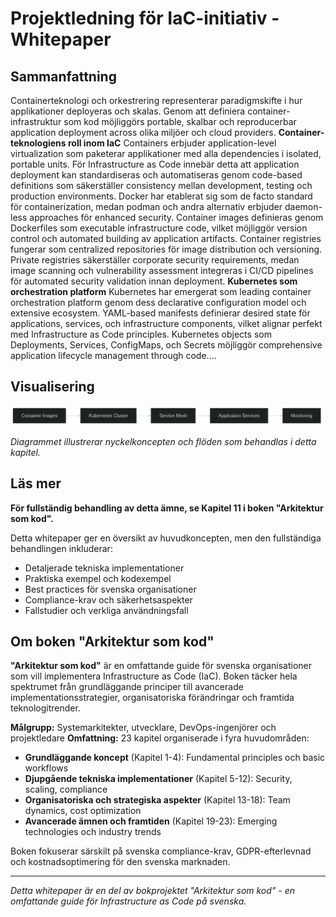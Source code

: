 # Projektledning för IaC-initiativ - Whitepaper

## Sammanfattning

Containerteknologi och orkestrering representerar paradigmskifte i hur applikationer deployeras och skalas. Genom att definiera container-infrastruktur som kod möjliggörs portable, skalbar och reproducerbar application deployment across olika miljöer och cloud providers. **Container-teknologiens roll inom IaC** Containers erbjuder application-level virtualization som paketerar applikationer med alla dependencies i isolated, portable units. För Infrastructure as Code innebär detta att application deployment kan standardiseras och automatiseras genom code-based definitions som säkerställer consistency mellan development, testing och production environments. Docker har etablerat sig som de facto standard för containerization, medan podman och andra alternativ erbjuder daemon-less approaches för enhanced security. Container images definieras genom Dockerfiles som executable infrastructure code, vilket möjliggör version control och automated building av application artifacts. Container registries fungerar som centralized repositories för image distribution och versioning. Private registries säkerställer corporate security requirements, medan image scanning och vulnerability assessment integreras i CI/CD pipelines för automated security validation innan deployment. **Kubernetes som orchestration platform** Kubernetes har emergerat som leading container orchestration platform genom dess declarative configuration model och extensive ecosystem. YAML-based manifests definierar desired state för applications, services, och infrastructure components, vilket alignar perfekt med Infrastructure as Code principles. Kubernetes objects som Deployments, Services, ConfigMaps, och Secrets möjliggör comprehensive application lifecycle management through code....

## Visualisering

![Projektledning för IaC-initiativ diagram](../docs/images/diagram_11_kapitel10.png)

*Diagrammet illustrerar nyckelkoncepten och flöden som behandlas i detta kapitel.*

## Läs mer

**För fullständig behandling av detta ämne, se Kapitel 11 i boken "Arkitektur som kod".**

Detta whitepaper ger en översikt av huvudkoncepten, men den fullständiga behandlingen inkluderar:
- Detaljerade tekniska implementationer
- Praktiska exempel och kodexempel
- Best practices för svenska organisationer
- Compliance-krav och säkerhetsaspekter
- Fallstudier och verkliga användningsfall

## Om boken "Arkitektur som kod"

**"Arkitektur som kod"** är en omfattande guide för svenska organisationer som vill implementera Infrastructure as Code (IaC). Boken täcker hela spektrumet från grundläggande principer till avancerade implementationsstrategier, organisatoriska förändringar och framtida teknologitrender.

**Målgrupp:** Systemarkitekter, utvecklare, DevOps-ingenjörer och projektledare
**Omfattning:** 23 kapitel organiserade i fyra huvudområden:
- **Grundläggande koncept** (Kapitel 1-4): Fundamental principles och basic workflows
- **Djupgående tekniska implementationer** (Kapitel 5-12): Security, scaling, compliance
- **Organisatoriska och strategiska aspekter** (Kapitel 13-18): Team dynamics, cost optimization
- **Avancerade ämnen och framtiden** (Kapitel 19-23): Emerging technologies och industry trends

Boken fokuserar särskilt på svenska compliance-krav, GDPR-efterlevnad och kostnadsoptimering för den svenska marknaden.

---

*Detta whitepaper är en del av bokprojektet "Arkitektur som kod" - en omfattande guide för Infrastructure as Code på svenska.*
